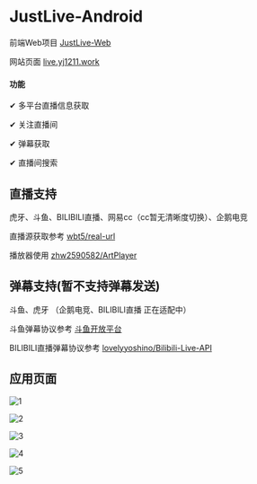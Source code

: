 # JustLive-Android
前端Web项目    [JustLive-Web](https://github.com/guyijie1211/JustLive-Web)

网站页面    [live.yj1211.work](live.yj1211.work)

#### 功能

✔	多平台直播信息获取

✔	关注直播间

✔	弹幕获取

✔	直播间搜索



## 直播支持

虎牙、斗鱼、BILIBILI直播、网易cc（cc暂无清晰度切换）、企鹅电竞

直播源获取参考	[wbt5/real-url](https://github.com/wbt5/real-url)

播放器使用	[zhw2590582/ArtPlayer](https://github.com/zhw2590582/ArtPlayer)

## 弹幕支持(暂不支持弹幕发送)

斗鱼、虎牙 （企鹅电竞、BILIBILI直播 正在适配中）

斗鱼弹幕协议参考	[斗鱼开放平台](https://open.douyu.com/source/api/63)

BILIBILI直播弹幕协议参考	[lovelyyoshino/Bilibili-Live-API](https://github.com/lovelyyoshino/Bilibili-Live-API)

## 应用页面

![1](https://github.com/guyijie1211/JustLive-Android/blob/master/pic/1.jpg)

![2](https://github.com/guyijie1211/JustLive-Android/blob/master/pic/2.jpg)

![3](https://github.com/guyijie1211/JustLive-Android/blob/master/pic/3.jpg)

![4](https://github.com/guyijie1211/JustLive-Android/blob/master/pic/4.jpg)

![5](https://github.com/guyijie1211/JustLive-Android/blob/master/pic/5.jpg)


